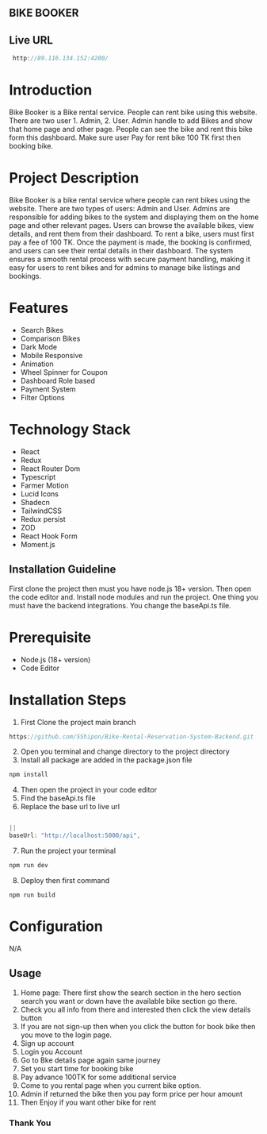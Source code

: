## BIKE BOOKER

## Live URL
```js
 http://89.116.134.152:4200/
```

# Introduction

Bike Booker is a Bike rental service. People can rent bike using this website. There are two user 1. Admin, 2. User. Admin handle to add Bikes and show that home page and other page. People can see the bike and rent this bike form this dashboard. Make sure user Pay for rent bike 100 TK first then booking bike.

# Project Description

Bike Booker is a bike rental service where people can rent bikes using the website. There are two types of users: Admin and User. Admins are responsible for adding bikes to the system and displaying them on the home page and other relevant pages. Users can browse the available bikes, view details, and rent them from their dashboard. To rent a bike, users must first pay a fee of 100 TK. Once the payment is made, the booking is confirmed, and users can see their rental details in their dashboard. The system ensures a smooth rental process with secure payment handling, making it easy for users to rent bikes and for admins to manage bike listings and bookings.

# Features

- Search Bikes
- Comparison Bikes
- Dark Mode
- Mobile Responsive
- Animation
- Wheel Spinner for Coupon
- Dashboard Role based
- Payment System
- Filter Options

# Technology Stack

- React
- Redux
- React Router Dom
- Typescript
- Farmer Motion
- Lucid Icons
- Shadecn
- TailwindCSS
- Redux persist
- ZOD
- React Hook Form
- Moment.js

## Installation Guideline

First clone the project then must you have node.js 18+ version. Then open the code editor and. Install node modules and run the project. One thing you must have the backend integrations. You change the baseApi.ts file.

# Prerequisite

- Node.js (18+ version)
- Code Editor

# Installation Steps

1. First Clone the project main branch

```js
https://github.com/SShipon/Bike-Rental-Reservation-System-Backend.git
```

2. Open you terminal and change directory to the project directory
3. Install all package are added in the package.json file

```js
npm install
```

4. Then open the project in your code editor
5. Find the baseApi.ts file
6. Replace the base url to live url

```js

||
baseUrl: "http://localhost:5000/api",
```

7. Run the project your terminal

```js
npm run dev
```

8. Deploy then first command

```
npm run build
```

# Configuration

N/A

## Usage

1. Home page: There first show the search section in the hero section search you want or down have the available bike section go there.
2. Check you all info from there and interested then click the view details button
3. If you are not sign-up then when you click the button for book bike then you move to the login page.
4. Sign up account
5. Login you Account
6. Go to Bke details page again same journey
7. Set you start time for booking bike
8. Pay advance 100TK for some additional service
9. Come to you rental page when you current bike option.
10. Admin if returned the bike then you pay form price per hour amount
11. Then Enjoy if you want other bike for rent

### Thank You
